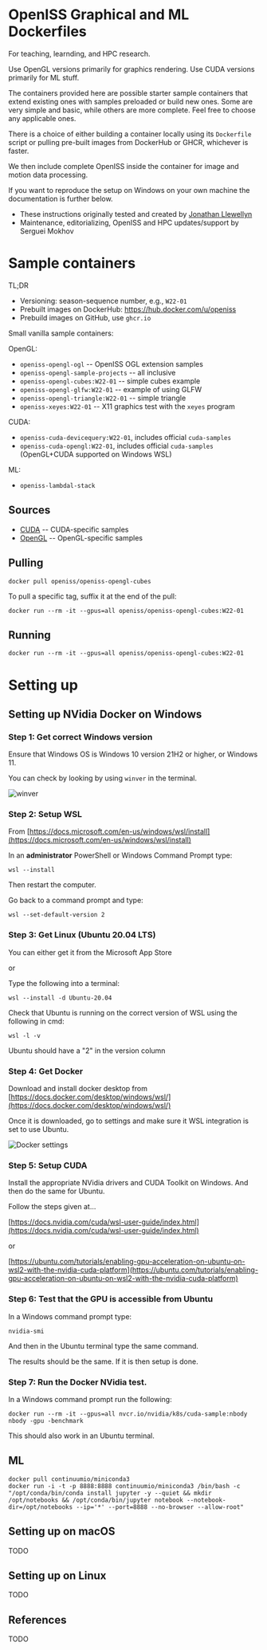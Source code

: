 # OpenISS Graphical and ML Dockerfiles

For teaching, learnding, and HPC research.

Use OpenGL versions primarily for graphics rendering.
Use CUDA versions primarily for ML stuff.

The containers provided here are possible starter sample containers
that extend existing ones with samples preloaded or build new ones.
Some are very simple and basic, while others are more complete.
Feel free to choose any applicable ones.

There is a choice of either building a container locally using its `Dockerfile`
script or pulling pre-built images from DockerHub or GHCR, whichever is faster.

We then include complete OpenISS inside the container for image and motion
data processing.

If you want to reproduce the setup on Windows on your own machine
the documentation is further below.

* These instructions originally tested and created by [Jonathan Llewellyn](https://github.com/inexistenz)
* Maintenance, editorializing, OpenISS and HPC updates/support by Serguei Mokhov

# Sample containers

TL;DR

- Versioning: season-sequence number, e.g., `W22-01`
- Prebuilt images on DockerHub: https://hub.docker.com/u/openiss
- Prebuild images on GitHub, use `ghcr.io`

Small vanilla sample containers:

OpenGL:

- `openiss-opengl-ogl` -- OpenISS OGL extension samples
- `openiss-opengl-sample-projects` -- all inclusive
- `openiss-opengl-cubes:W22-01` -- simple cubes example
- `openiss-opengl-glfw:W22-01` -- example of using GLFW
- `openiss-opengl-triangle:W22-01` -- simple triangle
- `openiss-xeyes:W22-01` -- X11 graphics test with the `xeyes` program

CUDA:

- `openiss-cuda-devicequery:W22-01`, includes official `cuda-samples`
- `openiss-cuda-opengl:W22-01`, includes official `cuda-samples` (OpenGL+CUDA supported on Windows WSL)

ML:

- `openiss-lambdal-stack`

## Sources

- [CUDA](CUDA/) -- CUDA-specific samples
- [OpenGL](OpenGL/) -- OpenGL-specific samples

## Pulling

```
docker pull openiss/openiss-opengl-cubes
```

To pull a specific tag, suffix it at the end of the pull:

```
docker run --rm -it --gpus=all openiss/openiss-opengl-cubes:W22-01
```

## Running 

```
docker run --rm -it --gpus=all openiss/openiss-opengl-cubes:W22-01
```

# Setting up

## Setting up NVidia Docker on Windows

### Step 1: Get correct Windows version

Ensure that Windows OS is Windows 10 version 21H2 or higher, or Windows 11.

You can check by looking by using `winver` in the terminal.

![winver](images/Windows_Version.png)

### Step 2: Setup WSL

From [https://docs.microsoft.com/en-us/windows/wsl/install](https://docs.microsoft.com/en-us/windows/wsl/install)

In an **administrator** PowerShell or Windows Command Prompt type:

```
wsl --install
```

Then restart the computer.

Go back to a command prompt and type:

```
wsl --set-default-version 2
```

### Step 3: Get Linux (Ubuntu 20.04 LTS)

You can either get it from the Microsoft App Store

or

Type the following into a terminal:

```
wsl --install -d Ubuntu-20.04
```

Check that Ubuntu is running on the correct version of WSL using the following
in cmd:

```
wsl -l -v
```

Ubuntu should have a "2" in the version column

### Step 4: Get Docker

Download and install docker desktop from [https://docs.docker.com/desktop/windows/wsl/](https://docs.docker.com/desktop/windows/wsl/)

Once it is downloaded, go to settings and make sure it WSL integration is set to use Ubuntu.

![Docker settings](images/Docker_setup.png)

### Step 5: Setup CUDA

Install the appropriate NVidia drivers and CUDA Toolkit on Windows. And then do the same for Ubuntu.

Follow the steps given at...

[https://docs.nvidia.com/cuda/wsl-user-guide/index.html](https://docs.nvidia.com/cuda/wsl-user-guide/index.html)

or

[https://ubuntu.com/tutorials/enabling-gpu-acceleration-on-ubuntu-on-wsl2-with-the-nvidia-cuda-platform](https://ubuntu.com/tutorials/enabling-gpu-acceleration-on-ubuntu-on-wsl2-with-the-nvidia-cuda-platform)

### Step 6: Test that the GPU is accessible from Ubuntu

In a Windows command prompt type:

```
nvidia-smi
```

And then in the Ubuntu terminal type the same command.

The results should  be the same. If it is then setup is done.

### Step 7: Run the Docker NVidia test.

In a Windows command prompt run the following:

```
docker run --rm -it --gpus=all nvcr.io/nvidia/k8s/cuda-sample:nbody nbody -gpu -benchmark
```

This should also work in an Ubuntu terminal.

## ML

```
docker pull continuumio/miniconda3
docker run -i -t -p 8888:8888 continuumio/miniconda3 /bin/bash -c "/opt/conda/bin/conda install jupyter -y --quiet && mkdir /opt/notebooks && /opt/conda/bin/jupyter notebook --notebook-dir=/opt/notebooks --ip='*' --port=8888 --no-browser --allow-root"
```

## Setting up on macOS

TODO

## Setting up on Linux

TODO

## References

TODO
